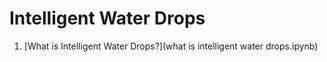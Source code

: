 # Intelligent Water Drops
1) [What is Intelligent Water Drops?](what is intelligent water drops.ipynb)
